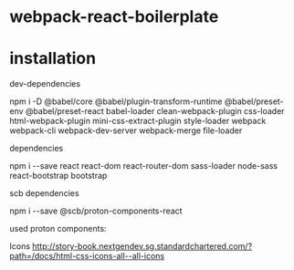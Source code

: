 # webpack-react-boilerplate


# installation

dev-dependencies

npm i -D @babel/core @babel/plugin-transform-runtime @babel/preset-env @babel/preset-react babel-loader clean-webpack-plugin css-loader html-webpack-plugin mini-css-extract-plugin style-loader webpack webpack-cli webpack-dev-server webpack-merge file-loader

dependencies

npm i --save react react-dom react-router-dom sass-loader node-sass react-bootstrap bootstrap

scb dependencies

npm i --save @scb/proton-components-react


used proton components:

Icons
http://story-book.nextgendev.sg.standardchartered.com/?path=/docs/html-css-icons-all--all-icons
